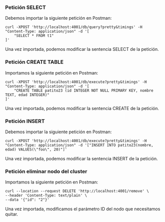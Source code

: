 ### Petición SELECT

Debemos importar la siguiente petición en Postman:

```
curl -XPOST 'http://localhost:4001/db/query?pretty&timings' -H "Content-Type: application/json" -d '[
    "SELECT * FROM t1"
]'
```

Una vez importada, podemos modificar la sentencia SELECT de la petición.
### Petición CREATE TABLE

Importamos la siguiente petición en Postman:

```
curl -XPOST 'http://localhost:4001/db/execute?pretty&timings' -H "Content-Type: application/json" -d '[
    "CREATE TABLE patito23 (id INTEGER NOT NULL PRIMARY KEY, nombre TEXT, edad INTEGER)"
]'
```

Una vez importada, podemos modificar la sentencia CREATE de la petición.
### Petición INSERT

Debemos importar la siguiente petición en Postman:

```
curl -XPOST 'http://localhost:4001/db/execute?pretty&timings' -H "Content-Type: application/json" -d '["INSERT INTO patito23(nombre, edad) VALUES(\"foo\", 20)"]'
```

Una vez importada, podemos modificar la sentencia INSERT de la petición.
### Petición eliminar nodo del cluster

Importamos la siguiente petición en Postman:

```
curl --location --request DELETE 'http://localhost:4001/remove' \
--header 'Content-Type: text/plain' \
--data '{"id": "2"}'
```

Una vez importada, modificamos el parámetro ID del nodo que necesitamos quitar.